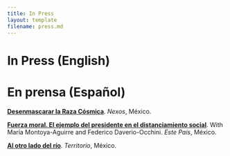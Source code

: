 ```yaml
---
title: In Press
layout: template
filename: press.md
--- 
```


# In Press (English)


# En prensa (Español)

**[Desenmascarar la Raza Cósmica](https://economia.nexos.com.mx/desenmascarar-la-raza-cosmica/)**. *Nexos*, México.

**[Fuerza moral. El ejemplo del presidente en el distanciamiento social](https://estepais.com/tendencias_y_opiniones/fuerza-moral-el-ejemplo-del-presidente-en-el-distanciamiento-social/)**. With María Montoya-Aguirre and Federico Daverio-Occhini. *Este País*, México.

**[Al otro lado del río](https://www.territorio.mx/al-otro-lado-del-rio/)**. *Territorio*, México.
